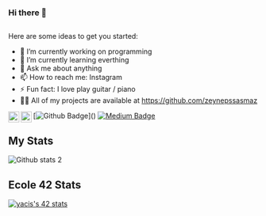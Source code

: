 ### Hi there 👋

## 
Here are some ideas to get you started:

- 🔭 I’m currently working on programming
- 🌱 I’m currently learning everthing
- 💬 Ask me about anything
- 📫 How to reach me: Instagram
- ⚡ Fun fact: I love  play guitar / piano
- 👨‍💻 All of my projects are available at https://github.com/zeynepssasmaz

[![Github Badge](https://img.shields.io/badge/-Github-000?style=quare&labelColor=000&logo=Github&logoColor=white&[link](https://github.com/zeynepssasmaz)=https://github.com/zeynepssasmaz)]() 
[![Medium Badge](https://img.shields.io/badge/-Medium-757575?style=flat-quare&labelColor=757575&logo=Medium&logoColor=white&link=link)](link) 
[<img width="22" src="https://upload.wikimedia.org/wikipedia/commons/thumb/e/e9/Linkedin_icon.svg/2048px-Linkedin_icon.svg.png" align="left" />][linkedin]
[<img width="22" src="https://upload.wikimedia.org/wikipedia/commons/thumb/e/e7/Instagram_logo_2016.svg/2048px-Instagram_logo_2016.svg.png" align="left" />][instagram]

[linkedin]:https://www.linkedin.com/in/zeynep-%C5%9Fa%C5%9Fmaz-636464202/
[instagram]:https://www.instagram.com/zeynepssasmaz/

## My Stats
![Github stats 2](https://github-readme-stats.vercel.app/api?username=zeynepssasmaz&show_icons=true&theme=radical)

## Ecole 42 Stats

[![yacis's 42 stats](https://badge42.vercel.app/api/v2/cl5d1bsok003509l94ic4d4cn/stats?cursusId=21&coalitionId=227)](https://github.com/yakupacs)
